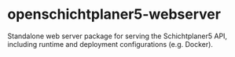 # openschichtplaner5-webserver
Standalone web server package for serving the Schichtplaner5 API, including runtime and deployment configurations (e.g. Docker).
